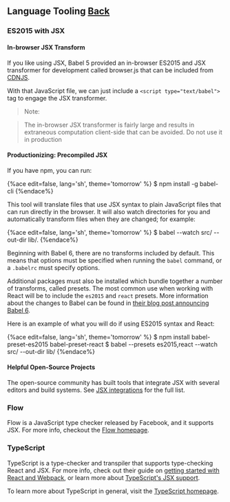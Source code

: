 ## Language Tooling [Back](./../tooling_integration.md)

### ES2015 with JSX

#### In-browser JSX Transform

If you like using JSX, Babel 5 provided an in-browser ES2015 and JSX transformer for development called browser.js that can be included from [CDNJS](https://cdnjs.com/libraries/babel-core/5.8.34).

With that JavaScript file, we can just include a `<script type="text/babel">` tag to engage the JSX transformer.

> Note:

> The in-browser JSX transformer is fairly large and results in extraneous computation client-side that can be avoided. Do not use it in production

#### Productionizing: Precompiled JSX

If you have npm, you can run: 

{%ace edit=false, lang='sh', theme='tomorrow' %}
$ npm install -g babel-cli
{%endace%}

This tool will translate files that use JSX syntax to plain JavaScript files that can run directly in the browser. It will also watch directories for you and automatically transform files when they are changed; for example:

{%ace edit=false, lang='sh', theme='tomorrow' %}
$ babel --watch src/ --out-dir lib/.
{%endace%}

Beginning with Babel 6, there are no transforms included by default. This means that options must be specified when running the `babel` command, or a `.babelrc` must specify options.

Additional packages must also be installed which bundle together a number of transforms, called presets. The most common use when working with React will be to include the `es2015` and `react` presets. More information about the changes to Babel can be found in [their blog post announcing Babel 6](http://babeljs.io/blog/2015/10/29/6.0.0).

Here is an example of what you will do if using ES2015 syntax and React:

{%ace edit=false, lang='sh', theme='tomorrow' %}
$ npm install babel-preset-es2015 babel-preset-react
$ babel --presets es2015,react --watch src/ --out-dir lib/
{%endace%}

#### Helpful Open-Source Projects

The open-source community has built tools that integrate JSX with several editors and build systems. See [JSX integrations](https://github.com/facebook/react/wiki/Complementary-Tools#jsx-integrations) for the full list.

### Flow

Flow is a JavaScript type checker released by Facebook, and it supports JSX. For more info, checkout the [Flow homepage](http://flowtype.org/).

### TypeScript

TypeScript is a type-checker and transpiler that supports type-checking React and JSX. For more info, check out their guide on [getting started with React and Webpack](https://www.typescriptlang.org/docs/handbook/react-&-webpack.html), or learn more about [TypeScript's JSX support](https://www.typescriptlang.org/docs/handbook/jsx.html).

To learn more about TypeScript in general, visit the [TypeScript homepage](https://www.typescriptlang.org/).
